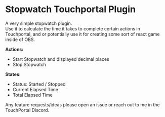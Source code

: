 # Stopwatch Touchportal Plugin

A very simple stopwatch plugin.<br>
Use it to calculate the time it takes to complete certain actions in Touchportal, and or potentially use it for creating some sort of react game inside of OBS.


**Actions:**
- Start Stopwatch and displayed decimal places
- Stop Stopwatch


**States:**
- Status: Started / Stopped
- Current Elapsed Time
- Total Elapsed Time


Any feature requests/ideas please open an issue or reach out to me in the TouchPortal Discord.
